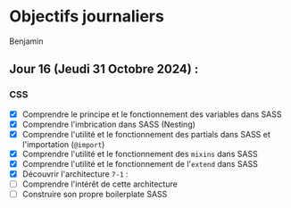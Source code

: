 # Objectifs journaliers

Benjamin

## Jour 16 (Jeudi 31 Octobre 2024) :

### CSS

- [x] Comprendre le principe et le fonctionnement des variables dans SASS
- [x] Comprendre l'imbrication dans SASS (Nesting)
- [x] Comprendre l'utilité et le fonctionnement des partials dans SASS et l'importation (`@import`)
- [x] Comprendre l'utilité et le fonctionnement des `mixins` dans SASS
- [x] Comprendre l'utilité et le fonctionnement de l'`extend` dans SASS
- [x] Découvrir l'architecture `7-1` :
- [ ] Comprendre l'intérêt de cette architecture
- [ ] Construire son propre boilerplate SASS
